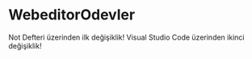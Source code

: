 # WebeditorOdevler
Not Defteri üzerinden ilk değişiklik!
Visual Studio Code üzerinden ikinci değişiklik!